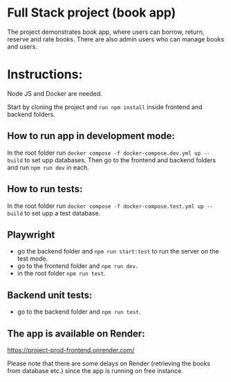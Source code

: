 # Full Stack project (book app)

The project demonstrates book app, where users can borrow, return, reserve and rate books. There are also admin users who can
manage books and users. 


# Instructions: 

Node JS and Docker are needed.

Start by cloning the project and ``run npm install`` inside frontend and backend folders.  

## How to run app in development mode: 

In the root folder run ``docker compose -f docker-compose.dev.yml up --build``  to set upp databases. 
Then go to the frontend and backend folders and run ``npm run dev`` in each.

## How to run tests: 

In the root folder run ``docker compose -f docker-compose.test.yml up --build`` to set upp a test database.

## Playwright
- go the backend folder and ``npm run start:test`` to run the server on the test mode. 
- go to the frontend folder and ``npm run dev``.
- in the root folder ``npm run test``.

## Backend unit tests:
- go to the backend folder and ``npm run test``.


## The app is available on Render:
https://project-prod-frontend.onrender.com/

Please note that there are some delays on Render (retrieving the books from database etc.) since the app is 
running on free instance.

